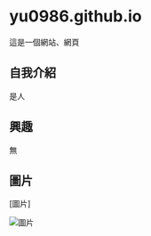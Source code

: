 # yu0986.github.io

這是一個網站、網頁

## 自我介紹
是人
## 興趣
無
## 圖片
[圖片]

![圖片](https://encrypted-tbn0.gstatic.com/images?q=tbn:ANd9GcSw5vrl9fWucKyVIB1u_YZwgLD95en_GQxUBA&usqp=CAU)
